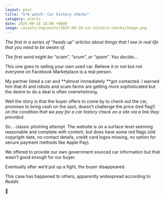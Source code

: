 ```yaml
---
layout: post
title: "S*m watch: Car history checks"
category: alerts
date: 2025-09-18 18:00 +0800
image: /assets/img/posts/2025-09-18-car-history-checks/Image.png 
---
```


*The first in a series of “heads up” articles about things that I see in real life that you need to be aware of.*  
  
*The first word might be “scam”, “scum”, or “spam”. You decide…*  
  
This one goes to selling your own used car. Believe it or not but not everyone on Facebook Marketplace is a real person.  
  
My partner listed a car and **almost immediately **got contacted. I warned him that AI and robots and scam farms are getting more sophisticated but the desire to do a deal is often overwhelming.  
  
Well the story is that the buyer offers to come by to check out the car, promises to bring cash on the spot, doesn’t challenge the price (red flag!) *on the condition that we pay for a car history check on a site via a link they provided.*  
  
So… classic phishing attempt. The website is on a surface level seeming reasonable and complete with content, but does have some red flags (old copyright date, no contact details, credit card logos missing, no option for secure payment methods like Apple Pay).  
  
We offered to provide our own government sourced car information but that wasn’t good enough for our buyer.  
  
Eventually after we’d put up a fight, the buyer disappeared.  
  
This case has happened to others, apparently widespread according to *Reddit*.  
  
🤔  
